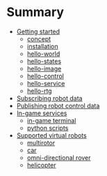 # Summary

- [Getting started](./ch1/intro.md)
    - [concept](./ch1/concept.md)
    - [installation](./ch1/install.md)
    - [hello-world](./ch1/hello_world.md)
    - [hello-states](./ch1/hello_states.md)
    - [hello-image](./ch1/hello_image.md)
    - [hello-control](./ch1/hello_control.md)
    - [hello-service](./ch1/hello_service.md)
    - [hello-rtg](./ch1/hello_real_time_graph.md)
- [Subscribing robot data]()
- [Publishing robot control data]()
- [In-game services]()
    - [in-game terminal]()
    - [python scripts]()
- [Supported virtual robots]()
    - [multirotor]()
    - [car]()
    - [omni-directional rover]()
    - [helicopter]()



